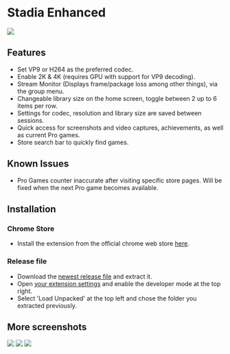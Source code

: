 # Stadia Enhanced

![](https://preview.redd.it/7kgfzrk17km51.png?width=1280&format=png&auto=webp&s=93176773df3d7b041dbebc694d3be39cbe6084a9)

## Features

* Set VP9 or H264 as the preferred codec.
* Enable 2K & 4K (requires GPU with support for VP9 decoding).
* Stream Monitor (Displays frame/package loss among other things), via the group menu.
* Changeable library size on the home screen, toggle between 2 up to 6 items per row.
* Settings for codec, resolution and library size are saved between sessions.
* Quick access for screenshots and video captures, achievements, as well as current Pro games.
* Store search bar to quickly find games.

## Known Issues

* Pro Games counter inaccurate after visiting specific store pages. Will be fixed when the next Pro game becomes available.

## Installation

### Chrome Store

* Install the extension from the official chrome web store [here](https://chrome.google.com/webstore/detail/stadia-enhanced/ldeakaihfnkjmelifgmbmjlphdfncbfg).

### Release file

* Download the [newest release file](https://github.com/ChristopherKlay/StadiaEnhanced/releases) and extract it.
* Open [your extension settings](chrome://extensions/) and enable the developer mode at the top right.
* Select 'Load Unpacked' at the top left and chose the folder you extracted previously.

## More screenshots

![](https://preview.redd.it/f7np8vo47km51.png?width=1280&format=png&auto=webp&s=f414bdd9ec51c0337a96bdb257011bac638760ef)
![](https://preview.redd.it/9t2ce6777km51.png?width=1280&format=png&auto=webp&s=f722c59d40168e45b6612cac7fe52cd02c57d73b)
![](https://preview.redd.it/kkgy50397km51.png?width=1280&format=png&auto=webp&s=5b4a78142b17854d9e453d87011b7cbae16ee677)
